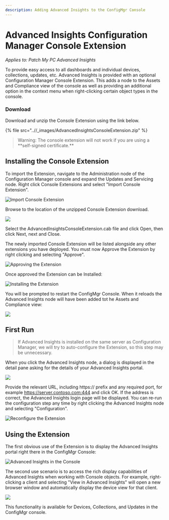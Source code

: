 ```yaml
---
description: Adding Advanced Insights to the ConfigMgr Console
---
```


# Advanced Insights Configuration Manager Console Extension

_Applies to: Patch My PC Advanced Insights_

To provide easy access to all dashboards and individual devices, collections, updates, etc. Advanced Insights is provided with an optional Configuration Manager Console Extension. This adds a node to the Assets and Compliance view of the console as well as providing an additional option in the context menu when right-clicking certain object types in the console.

### Download

Download and unzip the Console Extension using the link below.

{% file src="..//_images/AdvancedInsightsConsoleExtension.zip" %}

<blockquote class="wp-block-quote">
<p>Warning: The console extension will not work if you are using a **self-signed certificate.**&#x20;</p>
</blockquote>

## Installing the Console Extension

To import the Extension, navigate to the Administration node of the Configuration Manager console and expand the Updates and Servicing node. Right click Console Extensions and select "Import Console Extension".

![](/_images/image-(1808).png "Import Console  Extension")

Browse to the location of the unzipped Console Extension download.

![](/_images/2024-07-29_10-52-41.png)

Select the AdvancedInsightsConsoleExtension.cab file and click Open, then click Next, next and Close.

The newly imported Console Extension will be listed alongside any other extensions you have deployed. You must now Approve the Extension by right clicking and selecting "Approve".

![](/_images/image-(1810).png "Approving the Extension")

Once approved the Extension can be Installed:

![](/_images/image-(1812).png "Installing the Extension")

&#x20;You will be prompted to restart the ConfigMgr Console. When it reloads the Advanced Insights node will have been added tot he Assets and Compliance view:

![](/_images/image-(1813).png "")

## First Run

<blockquote class="wp-block-quote">
<p>If Advanced Insights is installed on the same server as Configuration Manager, we will try to auto-configure the Extension, so this step may be unnecessary.</p>
</blockquote>

When you click the Advanced Insights node, a dialog is displayed in the detail pane asking for the details of your Advanced Insights portal.

![](/_images/2024-07-25_16-46-39.png)

Provide the relevant URL, including https:// prefix and any required port, for example https://server.contoso.com:444 and click OK. If the address is correct, the Advanced Insights login page will be displayed. You can re-run the configuration step any time by right clicking the Advanced Insights node and selecting "Configuration".&#x20;

![](/_images/image-(1815).png "Reconfigure the Extension")

## Using the Extension

The first obvious use of the Extension is to display the Advanced Insights portal right there in the ConfigMgr Console:

![](/_images/image-(1816).png "Advanced Insights in the Console")

The second use scenario is to access the rich display capabilities of Advanced Insights when working with Console objects. For example, right-clicking a client and selecting "View in Advanced Insights" will open a new browser window and automatically display the device view for that client.

![](/_images/Console-Extension.gif)

This functionality is available for Devices, Collections, and Updates in the ConfigMgr console.